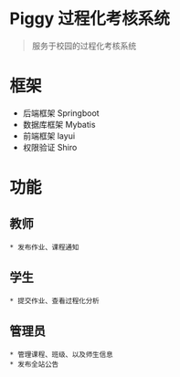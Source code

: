 # Piggy 过程化考核系统
  > 服务于校园的过程化考核系统
 
# 框架
  * 后端框架 Springboot
  * 数据库框架 Mybatis
  * 前端框架  layui
  * 权限验证 Shiro
# 功能
  ## 教师
    * 发布作业、课程通知
  ## 学生
    * 提交作业、查看过程化分析
  ## 管理员
    * 管理课程、班级、以及师生信息
    * 发布全站公告
